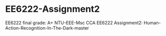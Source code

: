# EE6222-Assignment2
EE6222 final grade: A+
NTU-EEE-Msc CCA EE6222 Assignment2: Human-Action-Recognition-In-The-Dark-master

